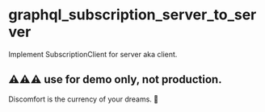 # graphql_subscription_server_to_server

Implement SubscriptionClient for server aka client.

## ⚠️⚠️⚠️ use for demo only, not production.

<!-- INSPIRATIONAL_QUOTE_START -->
Discomfort is the currency of your dreams.
🦖
<!-- INSPIRATIONAL_QUOTE_END -->
